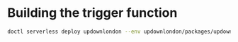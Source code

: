 # Building the trigger function
```bash
doctl serverless deploy updownlondon --env updownlondon/packages/updown/update_incidents/.env --remote-build
```